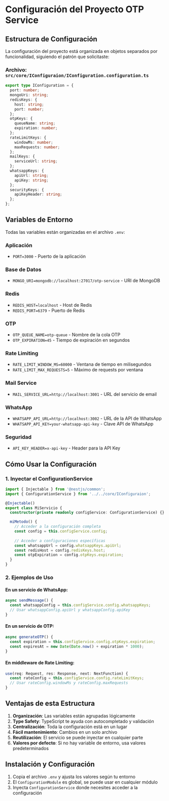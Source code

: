 # Configuración del Proyecto OTP Service

## Estructura de Configuración

La configuración del proyecto está organizada en objetos separados por funcionalidad, siguiendo el patrón que solicitaste:

### Archivo: `src/core/IConfiguraion/IConfiguration.configuration.ts`

```typescript
export type IConfiguration = {
  port: number;
  mongoUri: string;
  redisKeys: {
    host: string;
    port: number;
  };
  otpKeys: {
    queueName: string;
    expiration: number;
  };
  rateLimitKeys: {
    windowMs: number;
    maxRequests: number;
  };
  mailKeys: {
    serviceUrl: string;
  };
  whatsappKeys: {
    apiUrl: string;
    apiKey: string;
  };
  securityKeys: {
    apiKeyHeader: string;
  };
};
```

## Variables de Entorno

Todas las variables están organizadas en el archivo `.env`:

### Aplicación
- `PORT=3000` - Puerto de la aplicación

### Base de Datos
- `MONGO_URI=mongodb://localhost:27017/otp-service` - URI de MongoDB

### Redis
- `REDIS_HOST=localhost` - Host de Redis
- `REDIS_PORT=6379` - Puerto de Redis

### OTP
- `OTP_QUEUE_NAME=otp-queue` - Nombre de la cola OTP
- `OTP_EXPIRATION=45` - Tiempo de expiración en segundos

### Rate Limiting
- `RATE_LIMIT_WINDOW_MS=60000` - Ventana de tiempo en milisegundos
- `RATE_LIMIT_MAX_REQUESTS=5` - Máximo de requests por ventana

### Mail Service
- `MAIL_SERVICE_URL=http://localhost:3001` - URL del servicio de email

### WhatsApp
- `WHATSAPP_API_URL=http://localhost:3002` - URL de la API de WhatsApp
- `WHATSAPP_API_KEY=your-whatsapp-api-key` - Clave API de WhatsApp

### Seguridad
- `API_KEY_HEADER=x-api-key` - Header para la API Key

## Cómo Usar la Configuración

### 1. Inyectar el ConfigurationService

```typescript
import { Injectable } from '@nestjs/common';
import { ConfigurationService } from '../../core/IConfiguraion';

@Injectable()
export class MiServicio {
  constructor(private readonly configService: ConfigurationService) {}

  miMetodo() {
    // Acceder a la configuración completa
    const config = this.configService.config;
    
    // Acceder a configuraciones específicas
    const whatsappUrl = config.whatsappKeys.apiUrl;
    const redisHost = config.redisKeys.host;
    const otpExpiration = config.otpKeys.expiration;
  }
}
```

### 2. Ejemplos de Uso

#### En un servicio de WhatsApp:
```typescript
async sendMessage() {
  const whatsappConfig = this.configService.config.whatsappKeys;
  // Usar whatsappConfig.apiUrl y whatsappConfig.apiKey
}
```

#### En un servicio de OTP:
```typescript
async generateOTP() {
  const expiration = this.configService.config.otpKeys.expiration;
  const expiresAt = new Date(Date.now() + expiration * 1000);
}
```

#### En middleware de Rate Limiting:
```typescript
use(req: Request, res: Response, next: NextFunction) {
  const rateConfig = this.configService.config.rateLimitKeys;
  // Usar rateConfig.windowMs y rateConfig.maxRequests
}
```

## Ventajas de esta Estructura

1. **Organización**: Las variables están agrupadas lógicamente
2. **Type Safety**: TypeScript te ayuda con autocompletado y validación
3. **Centralización**: Toda la configuración está en un lugar
4. **Fácil mantenimiento**: Cambios en un solo archivo
5. **Reutilización**: El servicio se puede inyectar en cualquier parte
6. **Valores por defecto**: Si no hay variable de entorno, usa valores predeterminados

## Instalación y Configuración

1. Copia el archivo `.env` y ajusta los valores según tu entorno
2. El `ConfigurationModule` es global, se puede usar en cualquier módulo
3. Inyecta `ConfigurationService` donde necesites acceder a la configuración
